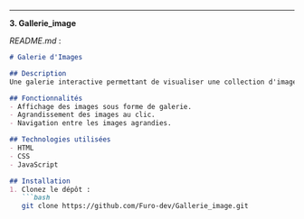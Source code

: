 
---

**3. Gallerie_image**

*README.md* :

```markdown
# Galerie d'Images

## Description
Une galerie interactive permettant de visualiser une collection d'images.

## Fonctionnalités
- Affichage des images sous forme de galerie.
- Agrandissement des images au clic.
- Navigation entre les images agrandies.

## Technologies utilisées
- HTML
- CSS
- JavaScript

## Installation
1. Clonez le dépôt :
   ```bash
   git clone https://github.com/Furo-dev/Gallerie_image.git
